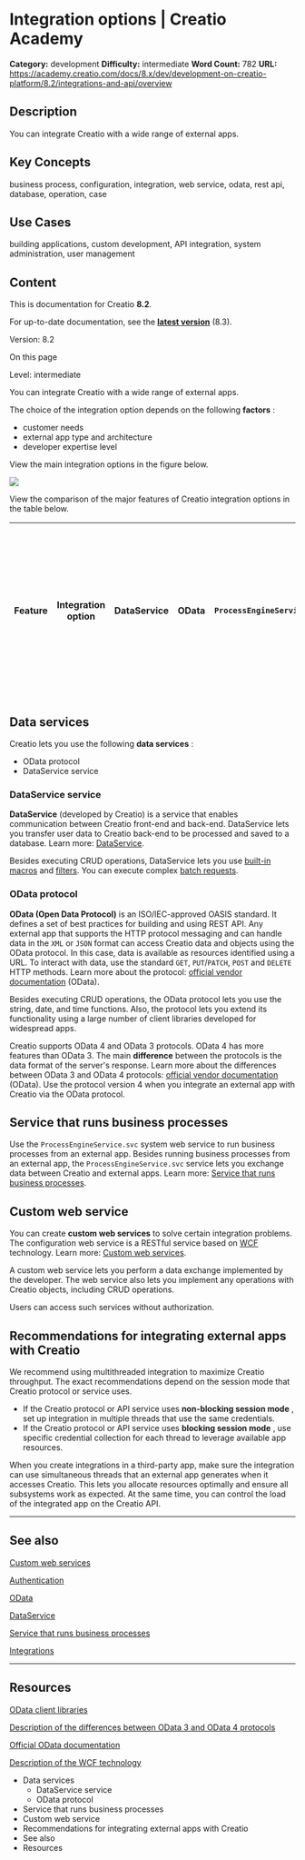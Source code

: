 # Integration options | Creatio Academy

**Category:** development **Difficulty:** intermediate **Word Count:** 782
**URL:**
https://academy.creatio.com/docs/8.x/dev/development-on-creatio-platform/8.2/integrations-and-api/overview

## Description

You can integrate Creatio with a wide range of external apps.

## Key Concepts

business process, configuration, integration, web service, odata, rest api,
database, operation, case

## Use Cases

building applications, custom development, API integration, system
administration, user management

## Content

This is documentation for Creatio **8.2**.

For up-to-date documentation, see the
**[latest version](/docs/8.x/dev/development-on-creatio-platform/integrations-and-api/overview)**
(8.3).

Version: 8.2

On this page

Level: intermediate

You can integrate Creatio with a wide range of external apps.

The choice of the integration option depends on the following **factors** :

- customer needs
- external app type and architecture
- developer expertise level

View the main integration options in the figure below.

![](https://academy.creatio.com/sites/default/files/documentation/sdk/ru/BPMonlineWebSDK/Screenshots/Integrations/8.0/scr_IntegrationWithCreatio_en.png)

View the comparison of the major features of Creatio integration options in the
table below.

| Feature | Integration option | DataService | OData | `ProcessEngineService.svc` | Custom web service | Authentication options | Forms | Forms | Forms | Anonymous, Forms | Problems solved | Execute CRUD operations with Creatio objects, filter data, and use built-in Creatio macros | Execute CRUD operations with Creatio objects, add and delete bindings, retrieve properties, collections, object fields, sort data, etc. | Run business processes, transfer and receive parameters of the launched process, run individual process elements | Solve arbitrary problems within the capabilities of Creatio's open API | Data exchange formats | XML, JSON, JSV, CSV | XML, JSON | XML, JSON | XML, JSON | Developer | Creatio | Microsoft | Creatio | Creatio | Client libraries | You can use Creatio \*.dll libraries only for .NET apps | Learn more about the libraries: [official vendor documentation](http://www.odata.org/libraries) (OData) | No need | No need | Complexity | High | Medium | Low | Medium |
| ------- | ------------------ | ----------- | ----- | -------------------------- | ------------------ | ---------------------- | ----- | ----- | ----- | ---------------- | --------------- | ------------------------------------------------------------------------------------------ | --------------------------------------------------------------------------------------------------------------------------------------- | ---------------------------------------------------------------------------------------------------------------- | ---------------------------------------------------------------------- | --------------------- | ------------------- | --------- | --------- | --------- | --------- | ------- | --------- | ------- | ------- | ---------------- | ------------------------------------------------------- | ------------------------------------------------------------------------------------------------------- | ------- | ------- | ---------- | ---- | ------ | --- | ------ |

## Data services​

Creatio lets you use the following **data services** :

- OData protocol
- DataService service

### DataService service​

**DataService** (developed by Creatio) is a service that enables communication
between Creatio front-end and back-end. DataService lets you transfer user data
to Creatio back-end to be processed and saved to a database. Learn more:
[DataService](https://academy.creatio.com/documents?ver=8.2&id=15411).

Besides executing CRUD operations, DataService lets you use
[built-in macros](https://academy.creatio.com/documents?ver=8.2&id=15415) and
[filters](https://academy.creatio.com/documents?ver=8.2&id=15411). You can
execute complex
[batch requests](https://academy.creatio.com/documents?ver=8.2&id=15419).

### OData protocol​

**OData (Open Data Protocol)** is an ISO/IEC-approved OASIS standard. It defines
a set of best practices for building and using REST API. Any external app that
supports the HTTP protocol messaging and can handle data in the `XML` or `JSON`
format can access Creatio data and objects using the OData protocol. In this
case, data is available as resources identified using a URL. To interact with
data, use the standard `GET`, `PUT`/`PATCH`, `POST` and `DELETE` HTTP methods.
Learn more about the protocol:
[official vendor documentation](https://www.odata.org/getting-started/) (OData).

Besides executing CRUD operations, the OData protocol lets you use the string,
date, and time functions. Also, the protocol lets you extend its functionality
using a large number of client libraries developed for widespread apps.

Creatio supports OData 4 and OData 3 protocols. OData 4 has more features than
OData 3. The main **difference** between the protocols is the data format of the
server's response. Learn more about the differences between OData 3 and OData 4
protocols:
[official vendor documentation](http://docs.oasis-open.org/odata/new-in-odata/v4.01/new-in-odata-v4.01.html)
(OData). Use the protocol version 4 when you integrate an external app with
Creatio via the OData protocol.

## Service that runs business processes​

Use the `ProcessEngineService.svc` system web service to run business processes
from an external app. Besides running business processes from an external app,
the `ProcessEngineService.svc` service lets you exchange data between Creatio
and external apps. Learn more:
[Service that runs business processes](https://academy.creatio.com/documents?ver=8.2&id=15441).

## Custom web service​

You can create **custom web services** to solve certain integration problems.
The configuration web service is a RESTful service based on
[WCF](https://docs.microsoft.com/en-us/dotnet/framework/wcf/?redirectedfrom=MSDN)
technology. Learn more:
[Custom web services](https://academy.creatio.com/documents?ver=8.2&id=15262).

A custom web service lets you perform a data exchange implemented by the
developer. The web service also lets you implement any operations with Creatio
objects, including CRUD operations.

Users can access such services without authorization.

## Recommendations for integrating external apps with Creatio​

We recommend using multithreaded integration to maximize Creatio throughput. The
exact recommendations depend on the session mode that Creatio protocol or
service uses.

- If the Creatio protocol or API service uses **non-blocking session mode** ,
  set up integration in multiple threads that use the same credentials.
- If the Creatio protocol or API service uses **blocking session mode** , use
  specific credential collection for each thread to leverage available app
  resources.

When you create integrations in a third-party app, make sure the integration can
use simultaneous threads that an external app generates when it accesses
Creatio. This lets you allocate resources optimally and ensure all subsystems
work as expected. At the same time, you can control the load of the integrated
app on the Creatio API.

---

## See also​

[Custom web services](https://academy.creatio.com/documents?ver=8.2&id=15262)

[Authentication](https://academy.creatio.com/documents?ver=8.2&id=15402)

[OData](https://academy.creatio.com/documents?ver=8.2&id=15431)

[DataService](https://academy.creatio.com/documents?ver=8.2&id=15411)

[Service that runs business processes](https://academy.creatio.com/documents?ver=8.2&id=15441)

[Integrations](https://academy.creatio.com/documents?ver=8.2&id=15085)

---

## Resources​

[OData client libraries](http://www.odata.org/libraries)

[Description of the differences between OData 3 and OData 4 protocols](http://docs.oasis-open.org/odata/new-in-odata/v4.01/new-in-odata-v4.01.html)

[Official OData documentation](https://www.odata.org/getting-started/)

[Description of the WCF technology](https://docs.microsoft.com/en-us/dotnet/framework/wcf/?redirectedfrom=MSDN)

- Data services
  - DataService service
  - OData protocol
- Service that runs business processes
- Custom web service
- Recommendations for integrating external apps with Creatio
- See also
- Resources
